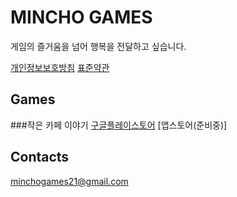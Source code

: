 # MINCHO GAMES

게임의 즐거움을 넘어 행복을 전달하고 싶습니다.

[개인정보보호방침](https://sites.google.com/view/minchogames/%EA%B0%9C%EC%9D%B8%EC%A0%95%EB%B3%B4%EB%B3%B4%ED%98%B8%EB%B0%A9%EC%B9%A8)
[표준약관](https://sites.google.com/view/minchogames/%ED%91%9C%EC%A4%80%EC%95%BD%EA%B4%80?authuser=0)

## Games

###작은 카페 이야기 
[구글플레이스토어](https://play.google.com/store/apps/details?id=com.minchogames.tinycafe)
[앱스토어(준비중)]

## Contacts

<minchogames21@gmail.com>
